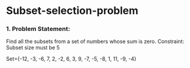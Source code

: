 # Subset-selection-problem
### 1. Problem Statement:

Find all the subsets from a set of numbers whose sum is zero.
Constraint: Subset size must be 5

Set={-12, -3, -6, 7, 2, -2, 6, 3, 9, -7, -5, -8, 1, 11, -9, -4}

